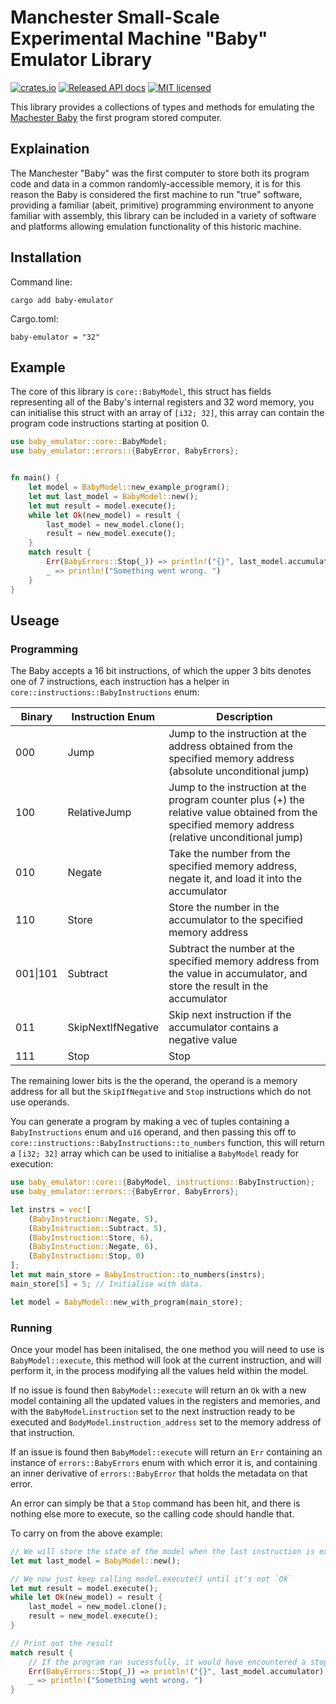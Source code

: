 # Manchester Small-Scale Experimental Machine "Baby" Emulator Library

[![crates.io](https://img.shields.io/crates/v/baby-emulator)](https://crates.io/crates/baby-emulator)
[![Released API docs](https://docs.rs/baby-emulator/badge.svg)](https://docs.rs/baby-emulator)
[![MIT licensed](https://img.shields.io/badge/license-MIT-blue.svg)](./LICENSE)

This library provides a collections of types and methods for emulating 
the [Machester Baby](https://www.scienceandindustrymuseum.org.uk/objects-and-stories/baby-and-modern-computing) the first program stored 
computer. 

## Explaination

The Manchester "Baby" was the first computer to store both its program
code and data in a common randomly-accessible memory, it is for this 
reason the Baby is considered the first machine to run "true" software, 
providing a familiar (abeit, primitive) programming environment to anyone 
familiar with assembly, this library can be included  in a variety of 
software and platforms allowing emulation functionality of this historic machine. 

## Installation 

Command line:
```
cargo add baby-emulator
```

Cargo.toml:
```
baby-emulator = "32"
```

## Example 

The core of this library is `core::BabyModel`, this struct has 
fields representing all of the Baby's internal registers and 
32 word memory, you can initialise this struct with an array of 
`[i32; 32]`, this array can contain the program code instructions 
starting at position 0. 

```rust
use baby_emulator::core::BabyModel;
use baby_emulator::errors::{BabyError, BabyErrors};


fn main() {
    let model = BabyModel::new_example_program();
    let mut last_model = BabyModel::new();
    let mut result = model.execute();
    while let Ok(new_model) = result {
        last_model = new_model.clone();
        result = new_model.execute();
    }
    match result {
        Err(BabyErrors::Stop(_)) => println!("{}", last_model.accumulator),
        _ => println!("Something went wrong. ")
    }
}
```

## Useage 

### Programming

The Baby accepts a 16 bit instructions, of which the upper 3 
bits denotes one of 7 instructions, each instruction has a helper
in `core::instructions::BabyInstructions` enum:

| Binary   | Instruction Enum   | Description                                                                                                                                                    |
|----------|--------------------|----------------------------------------------------------------------------------------------------------------------------------------------------------|
| 000      | Jump               | Jump to the instruction at the address obtained from the specified memory address (absolute unconditional jump)                                     |
| 100      | RelativeJump       | Jump to the instruction at the program counter plus (+) the relative value obtained from the specified memory address (relative unconditional jump) |
| 010      | Negate             | Take the number from the specified memory address, negate it, and load it into the accumulator                                                         |
| 110      | Store              | Store the number in the accumulator to the specified memory address                                                                                    |
| 001\|101 | Subtract           | Subtract the number at the specified memory address from the value in accumulator, and store the result in the accumulator                             |
| 011      | SkipNextIfNegative | Skip next instruction if the accumulator contains a negative value                                                                                       |
| 111      | Stop               | Stop                                                                                                                                                     |

The remaining lower bits is the the operand, the operand is 
a memory address for all but the `SkipIfNegative` and `Stop`
instructions which do not use operands. 

You can generate a program by making a vec of tuples containing 
a `BabyInstructions` enum and `u16` operand, and then passing this off
to `core::instructions::BabyInstructions::to_numbers` function,
this will return a `[i32; 32]` array which can be used to initialise 
a `BabyModel` ready for execution: 

```rust
use baby_emulator::core::{BabyModel, instructions::BabyInstruction};
use baby_emulator::errors::{BabyError, BabyErrors};

let instrs = vec![
    (BabyInstruction::Negate, 5),
    (BabyInstruction::Subtract, 5),
    (BabyInstruction::Store, 6),
    (BabyInstruction::Negate, 6),
    (BabyInstruction::Stop, 0)
];
let mut main_store = BabyInstruction::to_numbers(instrs);
main_store[5] = 5; // Initialise with data. 

let model = BabyModel::new_with_program(main_store);
```

### Running 

Once your model has been initalised, the one method you will need to
use is `BabyModel::execute`, this method will look at the current 
instruction, and will perform it, in the process modifying all the 
values held within the model.

If no issue is found then `BabyModel::execute` will return an `Ok`
with a new model containing all the updated values in the registers
and memories, and with the `BabyModel`.`instruction` set to the next
instruction ready to be executed and `BodyModel`.`instruction_address`
set to the memory address of that instruction. 

If an issue is found then `BabyModel::execute` will return an `Err`
containing an instance of `errors::BabyErrors` enum with which 
error it is, and containing an inner derivative of `errors::BabyError`
that holds the metadata on that error. 

An error can simply be that a `Stop` command has been hit, and 
there is nothing else more to execute, so the calling code should
handle that. 


To carry on from the above example: 
```rust
// We will store the state of the model when the last instruction is executed for debug purposes 
let mut last_model = BabyModel::new();

// We now just keep calling model.execute() until it's not `Ok`
let mut result = model.execute();
while let Ok(new_model) = result {
    last_model = new_model.clone();
    result = new_model.execute();
}

// Print out the result
match result {
    // If the program ran sucessfully, it would have encountered a stop 
    Err(BabyErrors::Stop(_)) => println!("{}", last_model.accumulator),
    _ => println!("Something went wrong. ")
}
```
